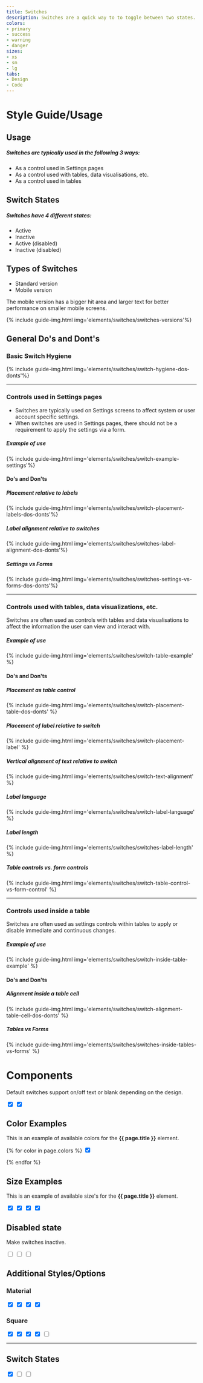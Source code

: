 ```yaml
---
title: Switches
description: Switches are a quick way to to toggle between two states. Changing a state is immediate and continuous.
colors:
- primary
- success
- warning
- danger
sizes:
- xs
- sm
- lg
tabs:
- Design
- Code 
---
```


<div id="design" class="docs-tabs-content" markdown="1">

# Style Guide/Usage

## Usage
##### Switches are typically used in the following 3 ways:

* As a control used in Settings pages
* As a control used with tables, data visualisations, etc.
* As a control used in tables

## Switch States
##### Switches have 4 different states:
 * Active
 * Inactive
 * Active (disabled)
 * Inactive (disabled)

## Types of Switches

 * Standard version
 * Mobile version
 
 The mobile version has a bigger hit area and larger text for better performance on smaller mobile screens.

{% include guide-img.html img='elements/switches/switches-versions'%}

## General Do's and Dont's

### Basic Switch Hygiene
{% include guide-img.html img='elements/switches/switch-hygiene-dos-donts'%}

<hr>

### Controls used in Settings pages
* Switches are typically used on Settings screens to affect system or user account specific settings.
* When switches are used in Settings pages, there should not be a requirement to apply the settings via a form.

##### Example of use
{% include guide-img.html img='elements/switches/switch-example-settings'%}

#### Do's and Don'ts
##### Placement relative to labels
{% include guide-img.html img='elements/switches/switch-placement-labels-dos-donts'%} 

##### Label alignment relative to switches
{% include guide-img.html img='elements/switches/switches-label-alignment-dos-donts'%} 

##### Settings vs Forms

{% include guide-img.html img='elements/switches/switches-settings-vs-forms-dos-donts'%} 

<hr>

### Controls used with tables, data visualizations, etc.
Switches are often used as controls with tables and data visualisations to affect the information the user can view and interact with.

##### Example of use
{% include guide-img.html img='elements/switches/switch-table-example' %}

#### Do's and Don'ts
##### Placement as table control

{% include guide-img.html img='elements/switches/switch-placement-table-dos-donts' %}

##### Placement of label relative to switch

{% include guide-img.html img='elements/switches/switch-placement-label' %}

##### Vertical alignment of text relative to switch

{% include guide-img.html img='elements/switches/switch-text-alignment' %}

##### Label language

{% include guide-img.html img='elements/switches/switch-label-language' %}

##### Label length

{% include guide-img.html img='elements/switches/switches-label-length' %}

##### Table controls vs. form controls

{% include guide-img.html img='elements/switches/switch-table-control-vs-form-control' %}

<hr>

### Controls used inside a table
Switches are often used as settings controls within tables to apply or disable immediate and continuous changes. 

##### Example of use
{% include guide-img.html img='elements/switches/switch-inside-table-example' %}

#### Do's and Don'ts
##### Alignment inside a table cell
{% include guide-img.html img='elements/switches/switch-alignment-table-cell-dos-donts' %}

##### Tables vs Forms

{% include guide-img.html img='elements/switches/switches-inside-tables-vs-forms' %}

</div>




<div id="code" class="docs-tabs-content" markdown="1">

# Components

Default switches support on/off text or blank depending on the design.

<div data-example>
<label class="c-switch c-switch-primary">
    <input type="checkbox" class="c-switch-input" checked>
    <span class="c-switch-label"></span>
    <span class="c-switch-handle"></span>
</label>
<label class="c-switch c-switch-primary">
    <input type="checkbox" class="c-switch-input" checked>
    <span class="c-switch-label" data-on="On" data-off="Off"></span>
    <span class="c-switch-handle"></span>
</label>
</div>

## Color Examples

This is an example of available colors for the **{{ page.title }}** element.


<div data-example="inline" class="split">
{% for color in page.colors %}
<label class="c-switch c-switch-{{ color }}">
    <input type="checkbox" class="c-switch-input" checked>
    <span class="c-switch-label" data-on="On" data-off="Off"></span>
    <span class="c-switch-handle"></span>
</label>

{% endfor %}
</div>


## Size Examples

This is an example of available size's for the **{{ page.title }}** element.


<div data-example>
<label class="c-switch c-switch-primary c-switch-xs">
    <input type="checkbox" class="c-switch-input" checked>
    <span class="c-switch-label"></span>
    <span class="c-switch-handle"></span>
</label>
<label class="c-switch c-switch-primary c-switch-sm">
    <input type="checkbox" class="c-switch-input" checked>
    <span class="c-switch-label"></span>
    <span class="c-switch-handle"></span>
</label>
<label class="c-switch c-switch-primary">
    <input type="checkbox" class="c-switch-input" checked>
    <span class="c-switch-label"></span>
    <span class="c-switch-handle"></span>
</label>
<label class="c-switch c-switch-primary c-switch-lg">
    <input type="checkbox" class="c-switch-input" checked>
    <span class="c-switch-label"></span>
    <span class="c-switch-handle"></span>
</label>
</div>


## Disabled state

Make switches inactive.

<div data-example>
<label class="c-switch c-switch-disabled c-switch-sm">
    <input type="checkbox" class="c-switch-input">
    <span class="c-switch-label" data-on="On" data-off="Off"></span>
    <span class="c-switch-handle"></span>
</label>
<label class="c-switch c-switch-disabled">
    <input type="checkbox" class="c-switch-input">
    <span class="c-switch-label" data-on="On" data-off="Off"></span>
    <span class="c-switch-handle"></span>
</label>
<label class="c-switch c-switch-disabled c-switch-lg">
    <input type="checkbox" class="c-switch-input">
    <span class="c-switch-label" data-on="On" data-off="Off"></span>
    <span class="c-switch-handle"></span>
</label>
</div>


## Additional Styles/Options


### Material
<div data-example>
<label class="c-switch-material c-switch-primary c-switch-xs">
    <input type="checkbox" class="c-switch-input" checked>
    <span class="c-switch-label"></span>
    <span class="c-switch-handle"></span>
</label>
<label class="c-switch-material c-switch-primary c-switch-sm">
    <input type="checkbox" class="c-switch-input" checked>
    <span class="c-switch-label"></span>
    <span class="c-switch-handle"></span>
</label>
<label class="c-switch-material c-switch-primary">
    <input type="checkbox" class="c-switch-input" checked>
    <span class="c-switch-label"></span>
    <span class="c-switch-handle"></span>
</label>
<label class="c-switch-material c-switch-primary c-switch-lg">
    <input type="checkbox" class="c-switch-input" checked>
    <span class="c-switch-label"></span>
    <span class="c-switch-handle"></span>
</label>
</div>

### Square
<div data-example>
<label class="c-switch-square c-switch-primary">
    <input type="checkbox" class="c-switch-input" checked>
    <span class="c-switch-label" data-on="On" data-off="Off"></span>
    <span class="c-switch-handle"></span>
</label>
<label class="c-switch-square c-switch-success">
    <input type="checkbox" class="c-switch-input" checked>
    <span class="c-switch-label" data-on="On" data-off="Off"></span>
    <span class="c-switch-handle"></span>
</label>
<label class="c-switch-square c-switch-warning">
    <input type="checkbox" class="c-switch-input" checked>
    <span class="c-switch-label" data-on="On" data-off="Off"></span>
    <span class="c-switch-handle"></span>
</label>
<label class="c-switch-square c-switch-danger">
    <input type="checkbox" class="c-switch-input" checked>
    <span class="c-switch-label" data-on="On" data-off="Off"></span>
    <span class="c-switch-handle"></span>
</label>
<label class="c-switch-square c-switch-disabled">
    <input type="checkbox" class="c-switch-input">
    <span class="c-switch-label" data-on="On" data-off="Off"></span>
    <span class="c-switch-handle"></span>
</label>
</div>

<hr>

## Switch States

<div data-example>
<label class="c-switch c-switch-primary">
    <input type="checkbox" class="c-switch-input" checked>
    <span class="c-switch-label"></span>
    <span class="c-switch-handle"></span>
</label>
<label class="c-switch c-switch-primary">
    <input type="checkbox" class="c-switch-input">
    <span class="c-switch-label"></span>
    <span class="c-switch-handle"></span>
</label>
<label class="c-switch c-switch-disabled">
    <input type="checkbox" class="c-switch-input">
    <span class="c-switch-label"></span>
    <span class="c-switch-handle"></span>
</label>
</div>




</div>